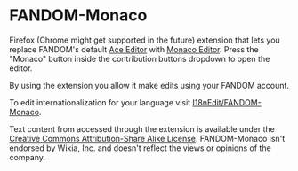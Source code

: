 # FANDOM-Monaco
Firefox (Chrome might get supported in the future) extension that lets you replace FANDOM's default [Ace Editor](https://ace.c9.io/) with [Monaco Editor](https://microsoft.github.io/monaco-editor/). Press the "Monaco" button inside the contribution buttons dropdown to open the editor.

By using the extension you allow it make edits using your FANDOM account.

To edit internationalization for your language visit [I18nEdit/FANDOM-Monaco](https://dev.wikia.com/wiki/Special:BlankPage/I18nEdit/FANDOM-Monaco).

Text content from accessed through the extension is available under the [Creative Commons Attribution-Share Alike License](http://www.wikia.com/Licensing). FANDOM-Monaco isn't endorsed by Wikia, Inc. and doesn't reflect the views or opinions of the company.
